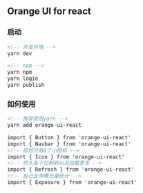## Orange UI for react

### 启动

```html
<!-- 开发环境 -->
yarn dev
```

```html
<!-- npm -->
yarn npm
yarn login
yarn publish
```


### 如何使用

```html
<!-- 推荐使用yarn -->
yarn add orange-ui-react

import { Button } from 'orange-ui-react'
import { Navbar } from 'orange-ui-react'
<!-- 目前只有4个小图标 -->
import { Icon } from 'orange-ui-react'
<!-- 仿头条下拉刷新以及加载更多 -->
import { Refresh } from 'orange-ui-react'
<!-- 自己业务曝光量统计 -->
import { Exposure } from 'orange-ui-react'

```

